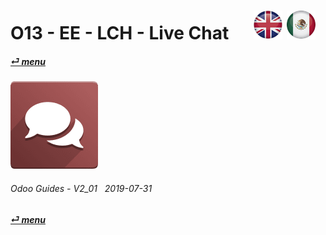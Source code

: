# O13 - EE - LCH - Live Chat &nbsp;&nbsp;&nbsp;&nbsp; [![en-uk](/doc/img/en-uk_flag_button_small.png)](/en-uk/o13/ee/lch/en-uk-o13-ee-lch-live-chat-guides.md) [ ![es-mx](/doc/img/es-mx_flag_button_small.png)](/es-mx/o13/ee/lch/es-mx-o13-ee-lch-live-chat-guides.md)
#### [_&#x23CE; menu_](/es-mx/o13/ee/es-mx-o13-ee-guides-menu.md)  
### ![lvc](/doc/img/im_livechat.png)
	
###### Odoo Guides - V2_01 &nbsp; 2019-07-31  
**[_&#x23CE; menu_](/es-mx/o13/ee/es-mx-o13-ee-guides-menu.md)**  
